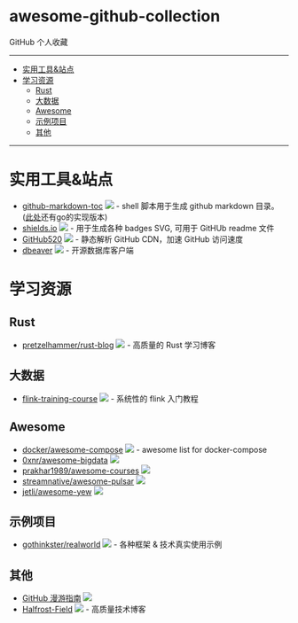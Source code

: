 # awesome-github-collection
GitHub 个人收藏

---

* [实用工具&amp;站点](#实用工具站点)
* [学习资源](#学习资源)
   * [Rust](#rust)
   * [大数据](#大数据)
   * [Awesome](#awesome)
   * [示例项目](#示例项目)
   * [其他](#其他)

---

# 实用工具&站点
- [github-markdown-toc](https://github.com/ekalinin/github-markdown-toc)
![](https://img.shields.io/github/stars/ekalinin/github-markdown-toc)
\- shell 脚本用于生成 github markdown 目录。([此处](https://github.com/ekalinin/github-markdown-toc.go)还有go的实现版本)
- [shields.io](https://github.com/badges/shields)
![](https://img.shields.io/github/stars/badges/shields)
\- 用于生成各种 badges SVG, 可用于 GitHUb readme 文件
- [GitHub520](https://github.com/521xueweihan/GitHub520)
![](https://img.shields.io/github/stars/521xueweihan/GitHub520)
\- 静态解析 GitHub CDN，加速 GitHub 访问速度
- [dbeaver](https://github.com/dbeaver/dbeaver)
![](https://img.shields.io/github/stars/dbeaver/dbeaver)
\- 开源数据库客户端

# 学习资源
## Rust
- [pretzelhammer/rust-blog](https://github.com/pretzelhammer/rust-blog)
![](https://img.shields.io/github/stars/pretzelhammer/rust-blog)
\- 高质量的 Rust 学习博客
## 大数据
- [flink-training-course](https://github.com/flink-china/flink-training-course)
![](https://img.shields.io/github/stars/flink-china/flink-training-course)
\- 系统性的 flink 入门教程
## Awesome
- [docker/awesome-compose](https://github.com/docker/awesome-compose)
![](https://img.shields.io/github/stars/docker/awesome-compose)
\- awesome list for docker-compose
- [0xnr/awesome-bigdata](https://github.com/0xnr/awesome-bigdata)
![](https://img.shields.io/github/stars/0xnr/awesome-bigdata)
- [prakhar1989/awesome-courses](https://github.com/prakhar1989/awesome-courses)
![](https://img.shields.io/github/stars/prakhar1989/awesome-courses)
- [streamnative/awesome-pulsar](https://github.com/streamnative/awesome-pulsar)
![](https://img.shields.io/github/stars/streamnative/awesome-pulsar)
- [jetli/awesome-yew](https://github.com/jetli/awesome-yew)
![](https://img.shields.io/github/stars/jetli/awesome-yew)
## 示例项目
- [gothinkster/realworld](https://github.com/gothinkster/realworld)
![](https://img.shields.io/github/stars/gothinkster/realworld)
\- 各种框架 & 技术真实使用示例
## 其他
- [GitHub 漫游指南](https://github.com/phodal/github)
![](https://img.shields.io/github/stars/phodal/github)
- [Halfrost-Field](https://github.com/halfrost/Halfrost-Field)
![](https://img.shields.io/github/stars/phodal/github)
\- 高质量技术博客
